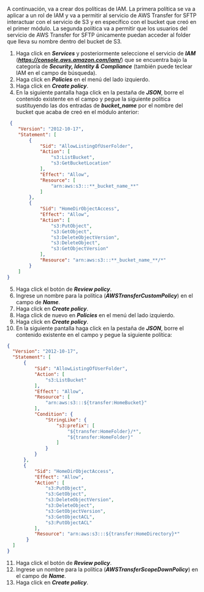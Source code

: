 A continuación, va a crear dos políticas de IAM. La primera política se va a aplicar a un rol de IAM y va a permitir al servicio de AWS Transfer for SFTP interactuar con el servicio de S3 y en específico con el bucket que creó en el primer módulo. La segunda política va a permitir que los usuarios del servicio de AWS Transfer for SFTP únicamente puedan acceder al folder que lleva su nombre dentro del bucket de S3.

1. Haga click en **_Services_** y posteriormente seleccione el servicio de **_IAM_** (**_https://console.aws.amazon.com/iam/_**) que se encuentra bajo la categoría de **_Security, Identity & Compliance_** (también puede teclear IAM en el campo de búsqueda).
2. Haga click en **_Policies_** en el menú del lado izquierdo.
3. Haga click en **_Create policy_**.
4. En la siguiente pantalla haga click en la pestaña de **_JSON_**, borre el contenido existente en el campo y pegue la siguiente política sustituyendo las dos entradas de **_bucket_name_** por el nombre del bucket que acaba de creó en el módulo anterior:

```json
 {
    "Version": "2012-10-17",
    "Statement": [
        {
            "Sid": "AllowListingOfUserFolder",
            "Action": [
                "s3:ListBucket",
                "s3:GetBucketLocation"
            ],
            "Effect": "Allow",
            "Resource": [
                "arn:aws:s3:::**_bucket_name_**"
            ]
        },
        {
            "Sid": "HomeDirObjectAccess",
            "Effect": "Allow",
            "Action": [
                "s3:PutObject",
                "s3:GetObject",
                "s3:DeleteObjectVersion",
                "s3:DeleteObject",
                "s3:GetObjectVersion"
            ],
            "Resource": "arn:aws:s3:::**_bucket_name_**/*"
        }
    ]
}
```

5.	Haga click el botón de **_Review policy_**.
6.	Ingrese un nombre para la política (**_AWSTransferCustomPolicy_**) en el campo de **_Name_**.
7.	Haga click en **_Create policy_**.
8.	Haga click de nuevo en **_Policies_** en el menú del lado izquierdo.
9.	Haga click en **_Create policy_**.
10.	En la siguiente pantalla haga click en la pestaña de **_JSON_**, borre el contenido existente en el campo y pegue la siguiente política:

```json
{
  "Version": "2012-10-17",
  "Statement": [
      {
          "Sid": "AllowListingOfUserFolder",
          "Action": [
              "s3:ListBucket"
          ],
          "Effect": "Allow",
          "Resource": [
              "arn:aws:s3:::${transfer:HomeBucket}"
          ],
          "Condition": {
              "StringLike": {
                  "s3:prefix": [
                      "${transfer:HomeFolder}/*",
                      "${transfer:HomeFolder}"
                  ]
              }
          }
      },
      {
          "Sid": "HomeDirObjectAccess",
          "Effect": "Allow",
          "Action": [
              "s3:PutObject",
              "s3:GetObject",
              "s3:DeleteObjectVersion",
              "s3:DeleteObject",
              "s3:GetObjectVersion",
              "s3:GetObjectACL",
              "s3:PutObjectACL"
          ],
          "Resource": "arn:aws:s3:::${transfer:HomeDirectory}*"
       }
  ]
}
```

11.	Haga click el botón de **_Review policy_**.
12.	Ingrese un nombre para la política (**_AWSTransferScopeDownPolicy_**) en el campo de **_Name_**.
13.	Haga click en **_Create policy_**.

